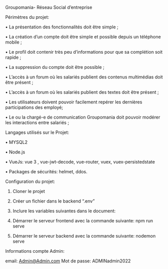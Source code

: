 Groupomania- Réseau Social d’entreprise

Périmètres du projet: 

• La présentation des fonctionnalités doit être simple ; 

• La création d’un compte doit être simple et possible depuis un téléphone mobile ;

• Le profil doit contenir très peu d’informations pour que sa complétion soit rapide ; 

• La suppression du compte doit être possible ; 

• L’accès à un forum où les salariés publient des contenus multimédias doit être présent ;

• L’accès à un forum où les salariés publient des textes doit être présent ; 

• Les utilisateurs doivent pouvoir facilement repérer les dernières participations des employé;

• Le ou la chargé-e de communication Groupomania doit pouvoir modérer les interactions entre salariés ; 

Langages utilisés sur le Projet: 

• MYSQL2

• Node.js

• VueJs: vue 3 , vue-jwt-decode, vue-router, vuex, vuex-persistedstate

• Packages de sécurités: helmet, ddos.


Configuration du projet: 

1. Cloner le projet
2. Créer un fichier dans le backend “.env” 
3. Inclure les variables suivantes dans le document:  
    
4. Démarrer le serveur frontend avec la commande suivante: npm run serve 
5. Démarrer le serveur backend avec la commande suivante: nodemon serve


Informations compte Admin: 

email: Admin@Admin.com
Mot de passe: ADMINadmin2022
